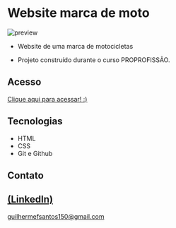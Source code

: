 # Website marca de moto

![preview](https://github.com/GuilhermeSK2/Formilario-De-Login-Basico-Bootstrap/assets/139295562/66a08cae-8141-484d-af6a-e9516b9a9649)
 
 - Website de uma marca de motocicletas

 - Projeto construído durante o curso PROPROFISSÃO.

## Acesso
 [Clique aqui para acessar! :)](https://github.com/GuilhermeSK2/Bike-Landing-Page-Website)

## Tecnologias

- HTML
- CSS
- Git e Github

## Contato
[(LinkedIn)](https://www.linkedin.com/in/guilherme-freitas-9901a220b/)
-----
guilhermefsantos150@gmail.com

